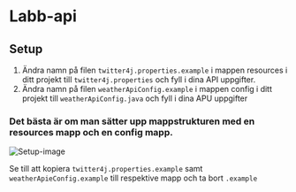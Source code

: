 # Labb-api



## Setup
1. Ändra namn på filen ```twitter4j.properties.example``` i mappen resources i ditt projekt till ```twitter4j.properties``` och fyll i dina API uppgifter.
2. Ändra namn på filen ```weatherApiConfig.example``` i mappen config i ditt projekt till ```weatherApiConfig.java``` och fyll i dina APU uppgifter


### Det bästa är om man sätter upp mappstrukturen med en resources mapp och en config mapp.
![Setup-image](https://i.imgur.com/KrtrzjO.png)

Se till att kopiera ```twitter4j.properties.example``` samt ```weatherApieConfig.example``` till respektive mapp och ta bort ```.example```
